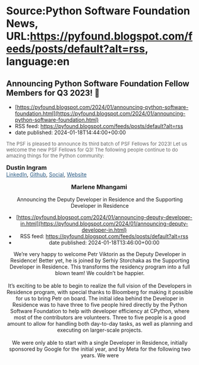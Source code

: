 # Source:Python Software Foundation News, URL:https://pyfound.blogspot.com/feeds/posts/default?alt=rss, language:en

## Announcing Python Software Foundation Fellow Members for Q3 2023! 🎉
 - [https://pyfound.blogspot.com/2024/01/announcing-python-software-foundation.html](https://pyfound.blogspot.com/2024/01/announcing-python-software-foundation.html)
 - RSS feed: https://pyfound.blogspot.com/feeds/posts/default?alt=rss
 - date published: 2024-01-18T14:44:00+00:00

<p><span style="color: #666666; font-family: inherit; font-size: 13.2px;">The PSF is pleased to announce its third batch of PSF Fellows for 2023! Let us welcome the new PSF Fellows for Q3! The following people continue to do amazing things for the Python community:</span></p><div><b style="text-align: left;"><span style="font-size: medium;">Dustin Ingram</span></b></div><div><span style="color: black;"><a href="https://www.linkedin.com/in/dustingram/" style="color: #2b5b84;" target="_blank">LinkedIn</a>,&nbsp;</span><a href="https://github.com/di/" style="color: #2b5b84;" target="_blank">Github</a>,&nbsp;<a href="https://di.social/" style="color: #2b5b84;" target="_blank">Social</a>,&nbsp;<a href="https://di.dev/" style="color: #2b5b84;" target="_blank">Website</a></div><div style="margin: 15px 0px; text-align: center;"><b><span style="font-size: medium;">Marlene Mhangami&nbsp;</span></b></div><div style="margin: 15px 0px; text-align: center;"><span face="&quot;Trebuchet MS&q

## Announcing the Deputy Developer in Residence and the Supporting Developer in Residence
 - [https://pyfound.blogspot.com/2024/01/announcing-deputy-developer-in.html](https://pyfound.blogspot.com/2024/01/announcing-deputy-developer-in.html)
 - RSS feed: https://pyfound.blogspot.com/feeds/posts/default?alt=rss
 - date published: 2024-01-18T13:46:00+00:00

We’re very happy to welcome Petr Viktorin as the Deputy Developer in Residence! Better yet, he is joined by Serhiy Storchaka as the Supporting Developer in Residence. This transforms the residency program into a full blown team! We couldn’t be happier.<br /><br />It’s exciting to be able to begin to realize the full vision of the Developers in Residence program, with special thanks to Bloomberg for making it possible for us to bring Petr on board. The initial idea behind the Developer in Residence was to have three to five people hired directly by the Python Software Foundation to help with developer efficiency at CPython, where most of the contributors are volunteers. Three to five people is a good amount to allow for handling both day-to-day tasks, as well as planning and executing on larger-scale projects.<br /><br />We were only able to start with a single Developer in Residence, initially sponsored by Google for the initial year, and by Meta for the following two years. We were 

